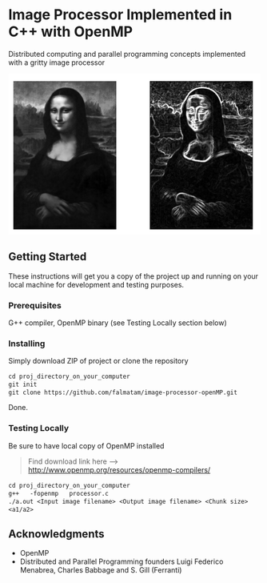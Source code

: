 # Image Processor Implemented in C++ with OpenMP 
Distributed computing and parallel programming concepts implemented with a gritty image processor

![Alt text](monalisa.PNG?raw=true "Mona Lisa")

## Getting Started

These instructions will get you a copy of the project up and running on your local machine for development and testing purposes. 

### Prerequisites

G++ compiler, OpenMP binary (see Testing Locally section below)


### Installing

Simply download ZIP of project or clone the repository

```
cd proj_directory_on_your_computer
git init
git clone https://github.com/falmatam/image-processor-openMP.git
```

Done.



### Testing Locally

Be sure to have local copy of OpenMP installed
> Find download link here --> http://www.openmp.org/resources/openmp-compilers/

```
cd proj_directory_on_your_computer
g++   -fopenmp   processor.c
./a.out <Input image filename> <Output image filename> <Chunk size> <a1/a2>
```



## Acknowledgments

* OpenMP
* Distributed and Parallel Programming founders Luigi Federico Menabrea, Charles Babbage and S. Gill (Ferranti)